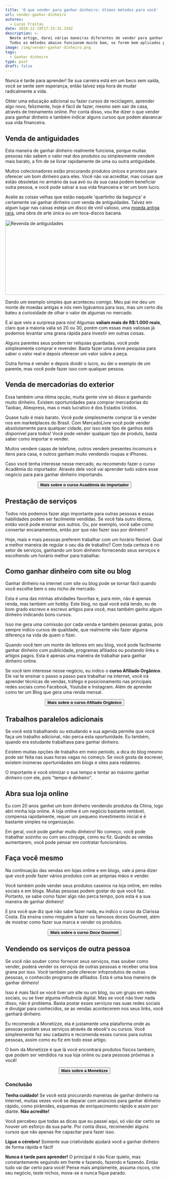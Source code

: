 ```yaml
---
title: 'O que vender para ganhar dinheiro: ótimos métodos para você'
url: vender-ganhar-dinheiro
autores:
  - Lucas Freitas
date: 2018-12-19T17:33:15.159Z
description: >-
  Neste artigo, darei várias maneiras diferentes de vender para ganhar dinheiro.
  Todos os métodos abaixo funcionam muito bem, se forem bem aplicados por você.
image: /img/vender-ganhar-dinheiro.png
tags:
  - Ganhar dinheiro
type: post
draft: false
---
```

Nunca é tarde para aprender!  Se sua carreira está em um beco sem saída, você se sente sem esperança, então talvez seja hora de mudar radicalmente a vida.

Obter uma educação adicional ou fazer cursos de reciclagem, aprender algo novo, felizmente, hoje é fácil de fazer, mesmo sem sair de casa, através de treinamento online. Por conta disso, vou lhe dizer o que vender para ganhar dinheiro e também indicar alguns cursos que podem alavancar sua vida financeira.

## Venda de antiguidades

Esta maneira de ganhar dinheiro realmente funciona, porque muitas pessoas não sabem o valor real dos produtos ou simplesmente vendem mais barato, a fim de se livrar rapidamente de uma ou outra antiguidade.

Muitos colecionadores estão procurando produtos únicos e prontos para oferecer um bom dinheiro para eles. Você não vai acreditar, mas coisas que estão obsoletas no armário da sua avó ou da sua casa podem beneficiar outra pessoa, e você pode salvar a sua vida financeira e ter um bom lucro. 

Avalie as coisas velhas que estão naquele 'quartinho da bagunça' e certamente vai ganhar dinheiro com venda de antiguidades. Talvez em algum lugar nas caixas esteja um disco de vinil valioso, uma <a href="http://www.moedasdobrasil.com.br/moedas/raridade.asp" target="_blank" rel="noopener" rel="follow">moeda antiga rara</a>, uma obra de arte única ou um toca-discos bacana.

<img src="/img/revenda-antiguidades.png" alt="Revenda de antiguidades" title="Revenda de antiguidades" width="660px" height="237px">

Dando um exemplo simples que aconteceu comigo. Meu pai me deu um monte de moedas antigas e nós nem ligávamos para isso, mas um certo dia bateu a curiosidade de olhar o valor de algumas no mercado. 

E aí que veio a surpresa para nós! Algumas **valiam mais de R$:1.000 reais**, claro que a maioria valia só 20 ou 30, porém com essas mais valiosas já podemos levantar uma grana rápida para investir em outras coisas.

Alguns parentes seus podem ter relíquias guardadas, você pode simplesmente comprar e revender. Basta fazer uma breve pesquisa para saber o valor real e depois oferecer um valor sobre a peça. 

Outra forma é vender e depois dividir o lucro, eu dei o exemplo de um parente, mas você pode fazer isso com qualquer pessoa.

## Venda de mercadorias do exterior

Essa também uma ótima opção, muita gente vive só disso e ganhando muito dinheiro. Existem oportunidades para comprar mercadorias do Taobao, Aliexpress, mas o mais lucrativo é dos Estados Unidos.

Quase tudo é mais barato. Você pode simplesmente comprar lá e vender nos em marketplaces do Brasil. Com MercadoLivre você pode vender absolutamente para qualquer cidade, por isso este tipo de ganhos está disponível para todos! Você pode vender qualquer tipo de produto, basta saber como importar e vender.

Muitos vendem capas de telefone, outros vendem presentes incomuns e itens para casa, e outros ganham muito vendendo roupas e iPhones.

Caso você tenha interesse nesse mercado, eu recomendo fazer o curso Acadêmia do importador. Através dele você vai aprender tudo sobre esse negócio para para ganhar dinheiro importando.

<center><a href="http://bit.ly/importar-7do2" rel="nofollow" target="_blank"><button class="clica mb3 w-100 w-auto-ns mb0-ns raise"><b>Mais sobre o curso Acadêmia do importador</b></button></a></center>

## Prestação de serviços

Todos nós podemos fazer algo importante para outras pessoas e essas habilidades podem ser facilmente vendidas. Se você fala outro idioma, então você pode ensinar aos outros. Ou, por exemplo, você sabe como consertar encanamentos, então por que não fazer isso por dinheiro?

Hoje, mais e mais pessoas preferem trabalhar com um horário flexível. Qual a melhor maneira de regular o seu dia de trabalho? Com toda certeza é no setor de serviços, ganhando um bom dinheiro fornecendo seus serviços e escolhendo um horário melhor para trabalhar.

## Como ganhar dinheiro com site ou blog

Ganhar dinheiro na internet com site ou blog pode se tornar fácil quando você escolhe bem o seu nicho de mercado.

Esta é uma das minhas atividades favoritas e, para mim, não é apenas renda, mas também um hobby. Este blog, no qual você está lendo, eu de bom grado escrevo e escrevo artigos para você, mas também ganho algum dinheiro indicando bons cursos. 

Isso me gera uma comissão por cada venda e também pessoas gratas, pois sempre indico cursos de qualidade, que realmente vão fazer alguma diferença na vida de quem o fizer.

Quando você tem um monte de leitores em seu blog, você pode facilmente ganhar dinheiro com publicidade, programas afiliados ou postando links e artigos pagos. Esta é apenas uma maneira de trabalhar para ganhar dinheiro online.

Se você tem interesse nesse negócio, eu indico o **curso Afiliado Orgânico**. Ele vai te ensinar o passo a passo para trabalhar na internet, você irá aprender técnicas de vendas, tráfego e posicionamento nas principais redes sociais como Facebook, Youtube e Instagram. Além de aprender como ter um Blog que gera uma renda mensal.

<center><a href="http://bit.ly/organico-7do2" rel="nofollow" target="_blank"><button class="clica mb3 w-100 w-auto-ns mb0-ns raise"><b>Mais sobre o curso Afiliado Orgânico</b></button></a></center>

## Trabalhos paralelos adicionais

Se você está trabalhando ou estudando e sua agenda permite que você faça um trabalho adicional, não perca esta oportunidade. Eu também, quando era estudante trabalhava para ganhar dinheiro.

Existem muitas opções de trabalho em meio período, a dica do blog mesmo pode ser feita nas suas horas vagas no começo. Se você gosta de escrever, existem inúmeras oportunidades em blogs e sites para redatores.

O importante é você otimizar o sue tempo e tentar ao máximo ganhar dinheiro com ele, pois "tempo é dinheiro".

## Abra sua loja online

Eu com 20 anos ganhei um bom dinheiro vendendo produtos da China, logo abri minha loja online. A loja online é um negócio bastante rentável, compensa rapidamente, requer um pequeno investimento inicial e é bastante simples na organização. 

Em geral, você pode ganhar muito dinheiro! No começo, você pode trabalhar sozinho ou com seu cônjuge, como eu fiz. Quando as vendas aumentarem, você pode pensar em contratar funcionários.

## Faça você mesmo

Na continuação das vendas em lojas online e em blogs, vale a pena dizer que você pode fazer vários produtos com as próprias mãos e vender.

Você também pode vender seus produtos caseiros na loja online, em redes sociais e em blogs. Muitas pessoas podem gostar do que você faz. Portanto, se sabe como fazer algo não perca tempo, pois esta é a sua maneira de ganhar dinheiro!

E pra você que diz que não sabe fazer nada, eu indico o curso da Clarissa Costa. Ela ensina como ninguém a fazer os famosos doces Gourmet, além de mostrar como fazer sua marca e vender os produtos.

<center><a href="http://bit.ly/doce-7do2" rel="nofollow" target="_blank"><button class="clica mb3 w-100 w-auto-ns mb0-ns raise"><b>Mais sobre o curso Doce Gourmet</b></button></a></center>

## Vendendo os serviços de outra pessoa

Se você não souber como fornecer seus serviços, mas souber como vender, poderá vender os serviços de outras pessoas e receber uma boa grana por isso. Você também pode oferecer infoprodutos de outras pessoas, o conhecido programa de afiliados. Esta é uma boa maneira de ganhar dinheiro!

Isso é mais fácil se você tiver um site ou um blog, ou um grupo em redes sociais, ou se tiver alguma influência digital. Mas se você não tiver nada disso, não é problema. Basta postar esses serviços nas suas redes sociais e divulgar para conhecidos, se as vendas acontecerem nos seus links, você ganhará dinheiro.

Eu recomendo a Monetizze, ela é justamente uma plataforma onde as pessoas postam seus serviços através de ebook's ou cursos. Você simplesmente faz seu cadastro e recomenda esses cursos para outras pessoas, assim como eu fiz em todo esse artigo.

O bom da Monetizze é que lá você encontrará produtos físicos também, que podem ser vendidos na sua loja online ou para pessoas próximas a você!

<center><a href="http://bit.ly/monetizze-7do2" rel="nofollow" target="_blank"><button class="clica mb3 w-100 w-auto-ns mb0-ns raise"><b>Mais sobre a Monetizze</b></button></a></center>

### Conclusão

**Tenha cuidado!** Se você está procurando maneiras de ganhar dinheiro na Internet, muitas vezes você se deparar com anúncios para ganhar dinheiro rápido, como pirâmides, esquemas de enriquecimento rápido e assim por diante. **Não acredite!** 

Você percebeu que todas as dicas que eu passei aqui, só vão dar certo se houver um esforço da sua parte. Por conta disso, recomendei alguns cursos que vão apenas lhe capacitar para fazer isso.

**Ligue o cérebro!** Somente sua criatividade ajudará você a ganhar dinheiro de forma rápida e fácil!

**Nunca é tarde para aprender!**  O principal é não ficar quieto, mas constantemente seguindo em frente e fazendo, fazendo e fazendo. Então tudo vai dar certo para você! Pense mais amplamente, assuma riscos, crie seu negócio, teste nichos, mova-se e nunca fique parado.
